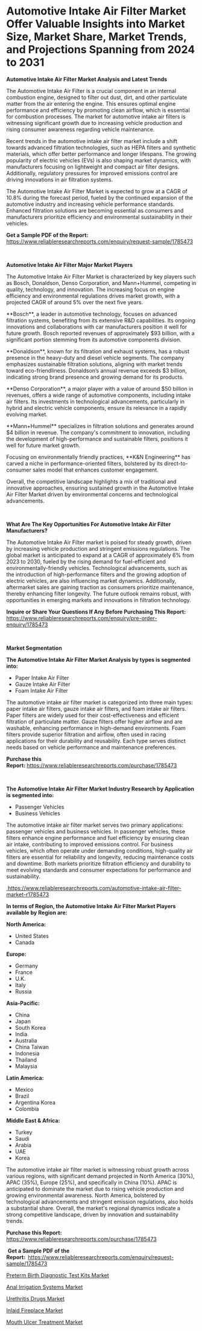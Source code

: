 <p><h1>Automotive Intake Air Filter Market Offer Valuable Insights into Market Size, Market Share, Market Trends, and Projections Spanning from 2024 to 2031</h1></p><p><strong>Automotive Intake Air Filter Market Analysis and Latest Trends</strong></p>
<p><p>The Automotive Intake Air Filter is a crucial component in an internal combustion engine, designed to filter out dust, dirt, and other particulate matter from the air entering the engine. This ensures optimal engine performance and efficiency by promoting clean airflow, which is essential for combustion processes. The market for automotive intake air filters is witnessing significant growth due to increasing vehicle production and rising consumer awareness regarding vehicle maintenance.</p><p>Recent trends in the automotive intake air filter market include a shift towards advanced filtration technologies, such as HEPA filters and synthetic materials, which offer better performance and longer lifespans. The growing popularity of electric vehicles (EVs) is also shaping market dynamics, with manufacturers focusing on lightweight and compact air filter designs. Additionally, regulatory pressures for improved emissions control are driving innovations in air filtration systems.</p><p>The Automotive Intake Air Filter Market is expected to grow at a CAGR of 10.8% during the forecast period, fueled by the continued expansion of the automotive industry and increasing vehicle performance standards. Enhanced filtration solutions are becoming essential as consumers and manufacturers prioritize efficiency and environmental sustainability in their vehicles.</p></p>
<p><strong>Get a Sample PDF of the Report:&nbsp;</strong> <a href="https://www.reliableresearchreports.com/enquiry/request-sample/1785473?utm_campaign=1581&utm_medium=2&utm_source=Github&utm_content=ia&utm_term=18122024&utm_id=automotive-intake-air-filter">https://www.reliableresearchreports.com/enquiry/request-sample/1785473</a></p>
<p>&nbsp;</p>
<p><strong>Automotive Intake Air Filter Major Market Players</strong></p>
<p><p>The Automotive Intake Air Filter Market is characterized by key players such as Bosch, Donaldson, Denso Corporation, and Mann+Hummel, competing in quality, technology, and innovation. The increasing focus on engine efficiency and environmental regulations drives market growth, with a projected CAGR of around 5% over the next five years.</p><p>**Bosch**, a leader in automotive technology, focuses on advanced filtration systems, benefiting from its extensive R&D capabilities. Its ongoing innovations and collaborations with car manufacturers position it well for future growth. Bosch reported revenues of approximately $93 billion, with a significant portion stemming from its automotive components division.</p><p>**Donaldson**, known for its filtration and exhaust systems, has a robust presence in the heavy-duty and diesel vehicle segments. The company emphasizes sustainable filtration solutions, aligning with market trends toward eco-friendliness. Donaldson’s annual revenue exceeds $3 billion, indicating strong brand presence and growing demand for its products.</p><p>**Denso Corporation**, a major player with a value of around $50 billion in revenues, offers a wide range of automotive components, including intake air filters. Its investments in technological advancements, particularly in hybrid and electric vehicle components, ensure its relevance in a rapidly evolving market.</p><p>**Mann+Hummel** specializes in filtration solutions and generates around $4 billion in revenue. The company's commitment to innovation, including the development of high-performance and sustainable filters, positions it well for future market growth.</p><p>Focusing on environmentally friendly practices, **K&N Engineering** has carved a niche in performance-oriented filters, bolstered by its direct-to-consumer sales model that enhances customer engagement. </p><p>Overall, the competitive landscape highlights a mix of traditional and innovative approaches, ensuring sustained growth in the Automotive Intake Air Filter Market driven by environmental concerns and technological advancements.</p></p>
<p>&nbsp;</p>
<p><strong>What Are The Key Opportunities For Automotive Intake Air Filter Manufacturers?</strong></p>
<p><p>The Automotive Intake Air Filter market is poised for steady growth, driven by increasing vehicle production and stringent emissions regulations. The global market is anticipated to expand at a CAGR of approximately 6% from 2023 to 2030, fueled by the rising demand for fuel-efficient and environmentally-friendly vehicles. Technological advancements, such as the introduction of high-performance filters and the growing adoption of electric vehicles, are also influencing market dynamics. Additionally, aftermarket sales are gaining traction as consumers prioritize maintenance, thereby enhancing filter longevity. The future outlook remains robust, with opportunities in emerging markets and innovations in filtration technology.</p></p>
<p><strong>Inquire or Share Your Questions If Any Before Purchasing This Report:</strong> <a href="https://www.reliableresearchreports.com/enquiry/pre-order-enquiry/1785473?utm_campaign=1581&utm_medium=2&utm_source=Github&utm_content=ia&utm_term=18122024&utm_id=automotive-intake-air-filter">https://www.reliableresearchreports.com/enquiry/pre-order-enquiry/1785473</a></p>
<p>&nbsp;</p>
<p><strong>Market Segmentation</strong></p>
<p><strong>The Automotive Intake Air Filter Market Analysis by types is segmented into:</strong></p>
<p><ul><li>Paper Intake Air Filter</li><li>Gauze Intake Air Filter</li><li>Foam Intake Air Filter</li></ul></p>
<p><p>The automotive intake air filter market is categorized into three main types: paper intake air filters, gauze intake air filters, and foam intake air filters. Paper filters are widely used for their cost-effectiveness and efficient filtration of particulate matter. Gauze filters offer higher airflow and are washable, enhancing performance in high-demand environments. Foam filters provide superior filtration and airflow, often used in racing applications for their durability and reusability. Each type serves distinct needs based on vehicle performance and maintenance preferences.</p></p>
<p><strong>Purchase this Report:&nbsp;</strong><a href="https://www.reliableresearchreports.com/purchase/1785473?utm_campaign=1581&utm_medium=2&utm_source=Github&utm_content=ia&utm_term=18122024&utm_id=automotive-intake-air-filter">https://www.reliableresearchreports.com/purchase/1785473</a></p>
<p>&nbsp;</p>
<p><strong>The Automotive Intake Air Filter Market Industry Research by Application is segmented into:</strong></p>
<p><ul><li>Passenger Vehicles</li><li>Business Vehicles</li></ul></p>
<p><p>The automotive intake air filter market serves two primary applications: passenger vehicles and business vehicles. In passenger vehicles, these filters enhance engine performance and fuel efficiency by ensuring clean air intake, contributing to improved emissions control. For business vehicles, which often operate under demanding conditions, high-quality air filters are essential for reliability and longevity, reducing maintenance costs and downtime. Both markets prioritize filtration efficiency and durability to meet evolving standards and consumer expectations for performance and sustainability.</p></p>
<p><a href="https://www.reliableresearchreports.com/automotive-intake-air-filter-market-r1785473?utm_campaign=1581&utm_medium=2&utm_source=Github&utm_content=ia&utm_term=18122024&utm_id=automotive-intake-air-filter">&nbsp;https://www.reliableresearchreports.com/automotive-intake-air-filter-market-r1785473</a></p>
<p><strong>In terms of Region, the Automotive Intake Air Filter Market Players available by Region are:</strong></p>
<p>
    <p> <strong> North America: </strong>
        <ul>
            <li>United States</li>
            <li>Canada</li>
        </ul>
        </p> 
    <p> <strong> Europe: </strong>
        <ul>
            <li>Germany</li>
            <li>France</li>
            <li>U.K.</li>
            <li>Italy</li>
            <li>Russia</li>
        </ul>
        </p> 
    <p> <strong> Asia-Pacific: </strong>
        <ul>
            <li>China</li>
            <li>Japan</li>
            <li>South Korea</li>
            <li>India</li>
            <li>Australia</li>
            <li>China Taiwan</li>
            <li>Indonesia</li>
            <li>Thailand</li>
            <li>Malaysia</li>
        </ul>
        </p> 
    <p> <strong> Latin America: </strong>
        <ul>
            <li>Mexico</li>
            <li>Brazil</li>
            <li>Argentina Korea</li>
            <li>Colombia</li>
        </ul>
        </p> 
    <p> <strong> Middle East & Africa: </strong>
        <ul>
            <li>Turkey</li>
            <li>Saudi</li>
            <li>Arabia</li>
            <li>UAE</li>
            <li>Korea</li>
        </ul>
    </p>
    </p>
<p><p>The automotive intake air filter market is witnessing robust growth across various regions, with significant demand projected in North America (30%), APAC (35%), Europe (25%), and specifically in China (10%). APAC is anticipated to dominate the market due to rising vehicle production and growing environmental awareness. North America, bolstered by technological advancements and stringent emission regulations, also holds a substantial share. Overall, the market's regional dynamics indicate a strong competitive landscape, driven by innovation and sustainability trends.</p></p>
<p><strong>Purchase this Report: </strong><a href="https://www.reliableresearchreports.com/purchase/1785473?utm_campaign=1581&utm_medium=2&utm_source=Github&utm_content=ia&utm_term=18122024&utm_id=automotive-intake-air-filter">https://www.reliableresearchreports.com/purchase/1785473</a></p>
<p>&nbsp;<strong>Get a Sample PDF of the Report:&nbsp;&nbsp;</strong><a href="https://www.reliableresearchreports.com/enquiry/request-sample/1785473?utm_campaign=1581&utm_medium=2&utm_source=Github&utm_content=ia&utm_term=18122024&utm_id=automotive-intake-air-filter">https://www.reliableresearchreports.com/enquiry/request-sample/1785473</a></p>
<p><strong></strong></p>
<p><p><a href="https://www.linkedin.com/pulse/understanding-supply-demand-dynamics-insights-from-preterm-mbbtf?utm_campaign=1581&utm_medium=2&utm_source=Github&utm_content=ia&utm_term=18122024&utm_id=automotive-intake-air-filter">Preterm Birth Diagnostic Test Kits Market</a></p><p><a href="https://www.linkedin.com/pulse/anal-irrigation-systems-sector-surge-92-growth-roadmap-2031-karmark-lrrsf?utm_campaign=1581&utm_medium=2&utm_source=Github&utm_content=ia&utm_term=18122024&utm_id=automotive-intake-air-filter">Anal Irrigation Systems Market</a></p><p><a href="https://www.linkedin.com/pulse/comprehensive-analysis-urethritis-drugs-market-size-share-growth-rtdif?utm_campaign=1581&utm_medium=2&utm_source=Github&utm_content=ia&utm_term=18122024&utm_id=automotive-intake-air-filter">Urethritis Drugs Market</a></p><p><a href="https://github.com/mookiesville/Market-Research-Report-List-1/blob/main/inlaid-fireplace-market.md?utm_campaign=1581&utm_medium=2&utm_source=Github&utm_content=ia&utm_term=18122024&utm_id=automotive-intake-air-filter">Inlaid Fireplace Market</a></p><p><a href="https://www.linkedin.com/pulse/strong-growth-anticipated-global-mouth-ulcer-treatment-market-1dfmc?utm_campaign=1581&utm_medium=2&utm_source=Github&utm_content=ia&utm_term=18122024&utm_id=automotive-intake-air-filter">Mouth Ulcer Treatment Market</a></p></p>